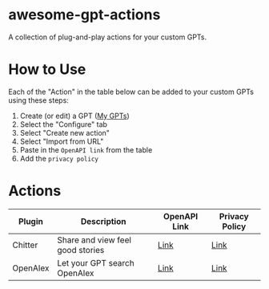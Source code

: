 # awesome-gpt-actions
A collection of plug-and-play actions for your custom GPTs.

# How to Use
Each of the "Action" in the table below can be added to your custom GPTs using these steps:
1. Create (or edit) a GPT ([My GPTs](https://chat.openai.com/gpts/discovery))
2. Select the "Configure" tab
3. Select "Create new action"
4. Select "Import from URL"
5. Paste in the `OpenAPI link` from the table
6. Add the `privacy policy`

# Actions
| Plugin | Description | OpenAPI Link | Privacy Policy |
| --- | ---| ---| --- |
| Chitter | Share and view feel good stories | [Link](https://codeontherocks.dev/openapi.yaml) | [Link](https://codeontherocks.dev/privacy-policy)|
| OpenAlex | Let your GPT search OpenAlex | [Link](/openapi/openalex) | [Link](https://codeontherocks.dev/privacy-policy)|
